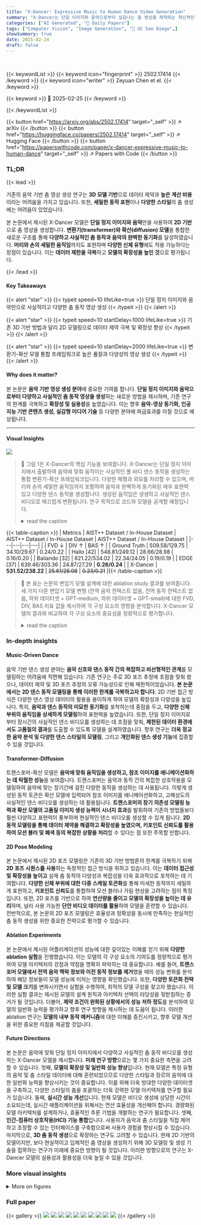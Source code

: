 ```yaml
---
title: "X-Dancer: Expressive Music to Human Dance Video Generation"
summary: "X-Dancer는 단일 이미지와 음악으로부터 실감나는 춤 영상을 제작하는 혁신적인 모델입니다!"
categories: ["AI Generated", "🤗 Daily Papers"]
tags: ["Computer Vision", "Image Generation", "🏢 UC San Diego",]
showSummary: true
date: 2025-02-24
draft: false
---
```


<br>

{{< keywordList >}}
{{< keyword icon="fingerprint" >}} 2502.17414 {{< /keyword >}}
{{< keyword icon="writer" >}} Zeyuan Chen et el. {{< /keyword >}}
 
{{< keyword >}} 🤗 2025-02-25 {{< /keyword >}}
 
{{< /keywordList >}}

{{< button href="https://arxiv.org/abs/2502.17414" target="_self" >}}
↗ arXiv
{{< /button >}}
{{< button href="https://huggingface.co/papers/2502.17414" target="_self" >}}
↗ Hugging Face
{{< /button >}}
{{< button href="https://paperswithcode.com/paper/x-dancer-expressive-music-to-human-dance" target="_self" >}}
↗ Papers with Code
{{< /button >}}




### TL;DR


{{< lead >}}

기존의 음악 기반 춤 영상 생성 연구는 **3D 모델 기반**으로 데이터 제약과 **높은 계산 비용**이라는 어려움을 가지고 있습니다. 또한, **세밀한 동작 표현**이나 **다양한 스타일**의 춤 생성에는 어려움이 있었습니다.  



본 논문에서 제시된 X-Dancer 모델은 **단일 정지 이미지와 음악**만을 사용하여 **2D 기반**으로 춤 영상을 생성합니다.  **변환기(transformer)와 확산(diffusion) 모델**을 통합한 새로운 구조를 통해 **다양하고 사실적인 춤 동작과 음악의 완벽한 동기화**를 달성하였습니다.  **머리와 손의 세밀한 움직임**까지도 표현하며 **다양한 신체 유형**에도 적용 가능하다는 장점이 있습니다.  이는 **데이터 제한을 극복**하고 **모델의 확장성을 높인 것**으로 평가됩니다.

{{< /lead >}}


#### Key Takeaways

{{< alert "star" >}}
{{< typeit speed=10 lifeLike=true >}} 단일 정지 이미지와 음악만으로 사실적이고 다양한 춤 동작 영상 생성 {{< /typeit >}}
{{< /alert >}}

{{< alert "star" >}}
{{< typeit speed=10 startDelay=1000 lifeLike=true >}} 기존 3D 기반 방법과 달리 2D 모델링으로 데이터 제약 극복 및 확장성 향상 {{< /typeit >}}
{{< /alert >}}

{{< alert "star" >}}
{{< typeit speed=10 startDelay=2000 lifeLike=true >}} 변환기-확산 모델 통합 프레임워크로 높은 품질과 다양성의 영상 생성 {{< /typeit >}}
{{< /alert >}}

#### Why does it matter?
본 논문은 **음악 기반 영상 생성 분야**에 중요한 기여를 합니다. **단일 정지 이미지와 음악으로부터 다양하고 사실적인 춤 동작 영상을 생성**하는 새로운 방법을 제시하며, 기존 연구의 한계를 극복하고 **확장성 및 실용성**을 높였습니다.  이는 향후 **음악-영상 동기화, 인공지능 기반 콘텐츠 생성, 실감형 미디어 기술** 등 다양한 분야에 파급효과를 미칠 것으로 예상됩니다.

------
#### Visual Insights



![](https://arxiv.org/html/2502.17414/x2.png)

> 🔼 그림 1은 X-Dancer의 핵심 기능을 보여줍니다. X-Dancer는 단일 정지 이미지에서 출발하여 음악에 맞춰 움직이는 사실적인 풀 바디 댄스 동작을 생성하는 통합 변환기-확산 프레임워크입니다. 다양한 체형과 외모를 처리할 수 있으며, 머리와 손의 세밀한 움직임까지 포함하여 음악과 완벽하게 동기화된 매우 표현력 있고 다양한 댄스 동작을 생성합니다. 생성된 움직임은 생생하고 사실적인 댄스 비디오로 매끄럽게 변환됩니다. 연구 목적으로 코드와 모델을 공개할 예정입니다.
> <details>
> <summary>read the caption</summary>
> Figure 1: We present X-Dancer, a unified transformer-diffusion framework for zero-shot, music-driven human image animation from a single static image, capable of handling diverse body forms and appearances. Our method enables the synthesis of highly expressive and diverse full-body dance motions that are synchronized with music, including detailed movements at the head and hands, which are then seamlessly translated into vivid and lifelike dance videos. Code and model will be available for research purposes.
> </details>





{{< table-caption >}}
| Metrics | AIST++ Dataset / In-House Dataset | AIST++ Dataset / In-House Dataset | AIST++ Dataset / In-House Dataset |
|---|---|---|---|
|  | FVD ↓ | DIV ↑ | BAS ↑ |
| Ground Truth | 509.58/129.75 | 34.10/29.67 | 0.24/0.22 |
| Hallo [42] | 548.81/249.12 | 28.66/28.98 | 0.16/0.20 |
| Bailando [32] | 621.22/534.02 | 22.34/24.05 | 0.19/0.19 |
| EDGE [37] | 639.46/303.36 | 24.87/27.29 | **0.26/0.24** |
| X-Dancer | **531.52/238.22** | <s>25.61/28.08</s> | <s>0.23/0.21</s> |{{< /table-caption >}}

> 🔼 본 표는 논문의 변압기 모델 설계에 대한 ablation study 결과를 보여줍니다.  세 가지 다른 변압기 모델 변형 (전역 음악 컨텍스트 없음, 전역 동작 컨텍스트 없음, 하위 데이터셋 + GPT-medium, 하위 데이터셋 + GPT-small)에 대한 FVD, DIV, BAS 지표 값을 제시하여 각 구성 요소의 영향을 분석합니다.  X-Dancer 모델의 결과와 비교하여 각 구성 요소의 중요성을 정량적으로 평가합니다.
> <details>
> <summary>read the caption</summary>
> Table 3: Ablation on our transformer model designs.
> </details>





### In-depth insights


#### Music-Driven Dance
음악 기반 댄스 생성 분야는 **음악 신호와 댄스 동작 간의 복잡하고 비선형적인 관계**를 모델링하는 어려움에 직면해 있습니다. 기존 연구는 주로 3D 포즈 추정에 초점을 맞춰 왔으나, 데이터 제약 및 3D 포즈 추정의 오류 가능성으로 인해 제한적이었습니다. **본 논문에서는 2D 댄스 동작 모델링을 통해 이러한 한계를 극복하고자 합니다.**  2D 기반 접근 방식은 다양한 댄스 영상 데이터의 활용을 용이하게 하여 모델의 확장성과 다양성을 높입니다.  특히, **음악과 댄스 동작의 미묘한 동기화**를 포착하는데 중점을 두고, **다양한 신체 부위의 움직임을 상세하게 모델링**하여 표현력을 높였습니다. 또한, 단일 정지 이미지로부터 장시간의 사실적인 댄스 비디오를 생성하는 데 초점을 맞춰, **제한된 데이터 환경에서도 고품질의 결과**를 도출할 수 있도록 모델을 설계하였습니다.  향후 연구는 **더욱 정교한 음악 분석 및 다양한 댄스 스타일의 모델링**, 그리고 **개인화된 댄스 생성 기능**에 집중할 수 있을 것입니다.

#### Transformer-Diffusion
트랜스포머-확산 모델은 **음악에 맞춰 움직임을 생성하고, 참조 이미지를 애니메이션화하는 데 탁월한 성능**을 보여줍니다. 트랜스포머는 음악과 동작 간의 복잡한 상호작용을 모델링하여 음악에 맞는 장기간에 걸친 다양한 동작을 생성하는 데 사용됩니다. 이렇게 생성된 동작 토큰은 확산 모델에 입력되어 참조 이미지를 애니메이션화하고, 고해상도의 사실적인 댄스 비디오를 생성하는 데 활용됩니다. **트랜스포머의 장기 의존성 모델링 능력과 확산 모델의 고품질 이미지 생성 능력이 시너지 효과**를 발휘하여 기존의 방법들보다 훨씬 다양하고 표현력이 풍부하며 현실적인 댄스 비디오를 생성할 수 있게 됩니다.  **2D 동작 모델링을 통해 데이터 제약을 해결하고 확장성을 높였으며,  키포인트 신뢰도를 활용하여 모션 블러 및 폐색 등의 복잡한 상황을 처리**할 수 있다는 점 또한 주목할 만합니다.

#### 2D Pose Modeling
본 논문에서 제시된 2D 포즈 모델링은 기존의 3D 기반 방법론의 한계를 극복하기 위해 **2D 포즈 시퀀스를 사용**하는 독창적인 접근 방식을 취하고 있습니다. 이는 **데이터 접근성 및 확장성을 높이고** 실제 춤 동작의 다양성과 복잡성을 더욱 효과적으로 포착하는 데 기여합니다. **다양한 신체 부위에 대한 다중 스케일 토큰화**를 통해 미세한 동작까지 세밀하게 표현하고, **키포인트 신뢰도**를 통합하여 모션 블러나 가림 현상을 고려하는 점이 특징입니다. 또한, 2D 포즈를 기반으로 하여 **연산량을 줄이고 모델의 확장성을 높이는 데 유리**하며, 널리 사용 가능한 **단안 비디오 데이터를 활용**하여 모델을 훈련할 수 있습니다.  전반적으로, 본 논문의 2D 포즈 모델링은 효율성과 정확성을 동시에 만족하는 현실적인 춤 동작 생성을 위한 중요한 전략으로 평가할 수 있습니다.

#### Ablation Experiments
본 논문에서 제시된 어플리케이션의 성능에 대한 깊이있는 이해를 얻기 위해 **다양한 ablation 실험**을 진행했습니다. 이는 모델의 각 구성 요소의 기여도를 정량적으로 평가하여 모델 아키텍처의 강점과 약점을 명확히 파악하는 데 중요합니다. 예를 들어, **트랜스포머 모델에서 전역 음악 맥락 정보와 이전 동작 정보를 제거**했을 때의 성능 변화를 분석하여 해당 정보들이 모델 성능에 미치는 영향을 확인했습니다. 또한, **다양한 토큰화 전략 및 모델 크기**를 변화시키면서 실험을 수행하여, 최적의 모델 구성을 찾고자 했습니다. 이러한 실험 결과는 제시된 모델의 설계 원칙과 아키텍처 선택의 타당성을 뒷받침하는 증거가 될 것입니다. 더불어, **제약 조건이 완화된 상황에서의 성능 저하 정도**를 분석하여 모델의 일반화 능력을 평가하고 향후 연구 방향을 제시하는 데 도움이 됩니다. 이러한 ablation 연구는 **모델의 내부 동작 메커니즘**에 대한 이해를 증진시키고, 향후 모델 개선을 위한 중요한 지침을 제공할 것입니다.

#### Future Directions
본 논문은 음악에 맞춰 단일 정지 이미지에서 다양하고 사실적인 춤 동작 비디오를 생성하는 X-Dancer 모델을 제시합니다.  **미래 연구 방향**으로는 몇 가지 중요한 측면을 고려할 수 있습니다. 첫째, **모델의 확장성 및 일반화 성능 향상**입니다. 현재 모델은 특정 유형의 음악 및 춤 스타일 데이터에 대해 훈련되었으므로 다양한 스타일과 장르의 음악에 대한 일반화 능력을 향상시키는 것이 중요합니다. 이를 위해 더욱 방대한 다양한 데이터셋을 구축하고, 다양한 스타일의 춤을 포괄하는 더욱 강력한 모델 아키텍처를 연구할 필요가 있습니다. 둘째, **실시간 성능 개선**입니다. 현재 모델은 비디오 생성에 상당한 시간이 소요되는데, 실시간 애플리케이션을 위해서는 연산 효율성을 개선해야 합니다. 경량화된 모델 아키텍처를 설계하거나, 효율적인 추론 기법을 개발하는 연구가 필요합니다. 셋째, **인간-컴퓨터 상호작용(HCI) 기능 통합**입니다. 사용자가 음악과 춤 스타일을 직접 제어하고 조정할 수 있는 인터페이스를 구축함으로써 사용자 경험을 향상시킬 수 있습니다. 마지막으로, **3D 춤 동작 생성**으로 확장하는 연구도 고려할 수 있습니다. 현재 2D 기반의 모델이지만, 보다 현실적이고 입체적인 춤 영상을 생성하기 위해 3D 모델링 및 생성 기술을 접목하는 연구가 미래에 중요한 방향이 될 것입니다. 이러한 방향으로의 연구는 X-Dancer 모델의 실용성과 활용성을 더욱 높일 수 있을 것입니다.


### More visual insights

<details>
<summary>More on figures
</summary>


![](https://arxiv.org/html/2502.17414/x3.png)

> 🔼 그림 2는 X-Dancer 모델의 전체 개요를 보여줍니다.  먼저, 입력 음악과 동기화된 2D 인체 자세를 자동 회귀적으로 생성하기 위해 교차 조건부 트랜스포머 모델을 제안합니다. 이후, 단일 참조 이미지에서 고충실도 비디오를 생성하는 확산 모델을 사용합니다.  구체적으로, 2D 자세에 대해 다중 부분 구성 토큰화를 개발하여 각 신체 부분을 키포인트 신뢰도와 함께 독립적으로 인코딩하고 양자화합니다. 이러한 토큰들은 공유 디코더를 사용하여 전체 신체의 신뢰도 인식 자세로 병합됩니다. 다음으로, 과거 자세와 정렬된 음악 임베딩을 조건으로 하여 미래 자세 토큰을 자동 회귀적으로 예측하는 GPT 기반 트랜스포머를 학습시킵니다. 전반적인 음악 스타일과 동작 맥락을 위해 전체 음악 시퀀스와 샘플링된 이전 자세를 통합합니다. 학습 가능한 동작 디코더를 사용하여 학습된 특징 맵에서 업샘플링된 다중 스케일 공간 자세 안내를 생성하고, AdaIN을 사용하여 시간적 창(16프레임) 내에서 생성된 동작 토큰을 통합합니다. 동작 디코더와 시간적 모듈을 공동으로 학습함으로써, 확산 모델은 참조 이미지와 일관된 모양을 유지하면서 시간적으로 부드럽고 고충실도의 비디오 프레임을 합성할 수 있습니다.
> <details>
> <summary>read the caption</summary>
> Figure 2: Overview of X-Dancer. We propose a cross-conditional transformer model to autoregressively generate 2D human poses synchronized with input music, followed by a diffusion model that produces high-fidelity videos from a single reference image IR.subscript𝐼𝑅I_{R}.italic_I start_POSTSUBSCRIPT italic_R end_POSTSUBSCRIPT . First, we develop a multi-part compositional tokenization for 2D poses, encoding and quantizing each body part independently with keypoint confidence. These tokens are then merged into a whole-body, confidence-aware pose using a shared decoder. Next, we train a GPT-based transformer to autoregressively predict future pose tokens with causal attention, conditioned on past poses and aligned music embeddings. For global music style and motion context, we incorporate the entire music sequence and sampled prior poses. With a learnable motion decoder, we generate multi-scale spatial pose guidance upsampled from a learned feature map, incorporating the generated motion tokens within a temporal window (16 frames) using AdaIN. By co-training the motion decoder and temporal modules, our diffusion model is capable of synthesizing temporally smooth and high-fidelity video frames, while maintaining consistent appearance with the reference image with a trained reference net.
> </details>



![](https://arxiv.org/html/2502.17414/x4.png)

> 🔼 그림 3은 다양한 음악 기반 춤 동작 생성 방법들을 비교 분석한 결과를 보여줍니다.  X-Dancer는 기존 방법들보다 더욱 표현력이 풍부하고 정확도가 높은 고해상도 춤 동작 영상 합성을 달성했습니다. 특히, 기준 이미지의 사람 특징과 배경 장면의 일관성을 가장 잘 유지하면서 자연스럽고 사실적인 춤 동작을 생성하는 것을 확인할 수 있습니다. 그림에는 기준 이미지와 X-Dancer를 포함한 다른 네 가지 방법(X-Dancer, Hallo, Bailando + PoseGuider, EDGE + PoseGuider)의 결과 영상들이 제시되어 있습니다.
> <details>
> <summary>read the caption</summary>
> Figure 3: Qualitative Comparisons. Among all the methods, X-Dancer achieves the most expressive and high-fidelity human dance video synthesis, maintaining the highest consistency with both the reference human characteristics and the background scene.
> </details>



</details>






### Full paper

{{< gallery >}}
<img src="paper_images/1.png" class="grid-w50 md:grid-w33 xl:grid-w25" />
<img src="paper_images/2.png" class="grid-w50 md:grid-w33 xl:grid-w25" />
<img src="paper_images/3.png" class="grid-w50 md:grid-w33 xl:grid-w25" />
<img src="paper_images/4.png" class="grid-w50 md:grid-w33 xl:grid-w25" />
<img src="paper_images/5.png" class="grid-w50 md:grid-w33 xl:grid-w25" />
<img src="paper_images/6.png" class="grid-w50 md:grid-w33 xl:grid-w25" />
<img src="paper_images/7.png" class="grid-w50 md:grid-w33 xl:grid-w25" />
<img src="paper_images/8.png" class="grid-w50 md:grid-w33 xl:grid-w25" />
<img src="paper_images/9.png" class="grid-w50 md:grid-w33 xl:grid-w25" />
<img src="paper_images/10.png" class="grid-w50 md:grid-w33 xl:grid-w25" />
{{< /gallery >}}